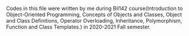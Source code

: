 Codes in this file were written by me during Bil142 course(Introduction to Object-Oriented Programming, Concepts of Objects and Classes, Object and Class Definitions, Operator Overloading, Inheritance, Polymorphism, Function and Class Templates.) in 2020-2021 Fall semester.


